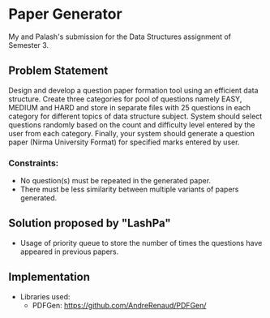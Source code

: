 # Paper Generator

My and Palash's submission for the Data Structures assignment of Semester 3.

## Problem Statement

Design and develop a question paper formation tool using an efficient data structure. Create three categories for pool of questions namely EASY, MEDIUM and HARD and store in separate files with 25 questions in each category for different topics of data structure subject. System should select questions randomly based on the count and difficulty level entered by the user from each category. Finally, your system should generate a question paper (Nirma University Format) for specified marks entered by user.

### **Constraints:**
- No question(s) must be repeated in the generated paper.
- There must be less similarity between multiple variants of papers generated.

## Solution proposed by "LashPa"

- Usage of priority queue to store the number of times the questions have appeared in previous papers.

## Implementation

- Libraries used:
    - PDFGen: https://github.com/AndreRenaud/PDFGen/
